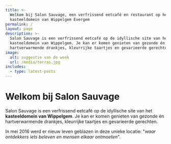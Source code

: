 ```yaml
---
title: >-
  Welkom bij Salon Sauvage, een verfrissend eetcafé en restaurant op het
  kasteeldomein van Wippelgem Evergem
permalink: /
layout: page
description: >-
  Salon Sauvage is een verfrissend eetcafé op de idyllische site van het
  kasteeldomein van Wippelgem. Je kan er komen genieten van gezonde én
  hartverwarmende drankjes, kleurrijke taartjes en gevarieerde gerechten.
image:
  alt: suggestie van de week
  url: /media/terras.jpg
includes:
  - type: latest-posts
---
```

# Welkom bij Salon Sauvage

Salon Sauvage is een verfrissend eetcafé op de idyllische site van het **kasteeldomein van Wippelgem**. Je kan er komen genieten van gezonde én hartverwarmende drankjes, kleurrijke taartjes en gevarieerde gerechten.

In mei 2016 werd er nieuw leven geblazen in deze unieke locatie: "_waar ontdekkers iets beleven en mensen elkaar ontmoeten_".
